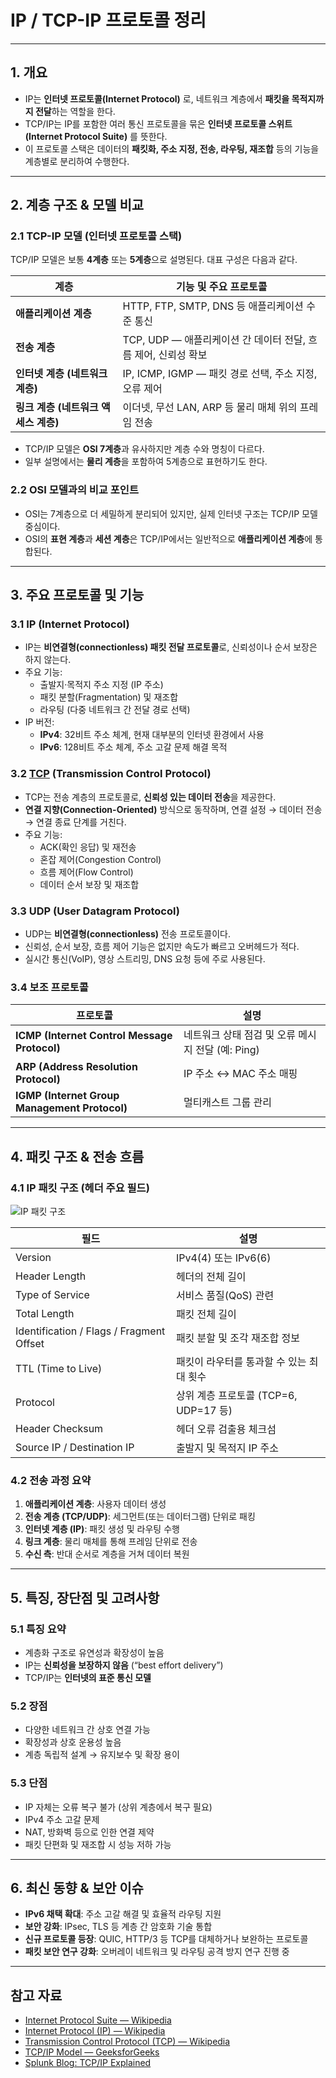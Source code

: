 # IP / TCP-IP 프로토콜 정리

---

## 1. 개요

- IP는 **인터넷 프로토콜(Internet Protocol)** 로, 네트워크 계층에서 **패킷을 목적지까지 전달**하는 역할을 한다.  
- TCP/IP는 IP를 포함한 여러 통신 프로토콜을 묶은 **인터넷 프로토콜 스위트(Internet Protocol Suite)** 를 뜻한다.  
- 이 프로토콜 스택은 데이터의 **패킷화, 주소 지정, 전송, 라우팅, 재조합** 등의 기능을 계층별로 분리하여 수행한다.

---

## 2. 계층 구조 & 모델 비교

### 2.1 TCP-IP 모델 (인터넷 프로토콜 스택)

TCP/IP 모델은 보통 **4계층** 또는 **5계층**으로 설명된다. 대표 구성은 다음과 같다.

| 계층 | 기능 및 주요 프로토콜 |
|------|------------------------|
| **애플리케이션 계층** | HTTP, FTP, SMTP, DNS 등 애플리케이션 수준 통신 |
| **전송 계층** | TCP, UDP — 애플리케이션 간 데이터 전달, 흐름 제어, 신뢰성 확보 |
| **인터넷 계층 (네트워크 계층)** | IP, ICMP, IGMP — 패킷 경로 선택, 주소 지정, 오류 제어 |
| **링크 계층 (네트워크 액세스 계층)** | 이더넷, 무선 LAN, ARP 등 물리 매체 위의 프레임 전송 |

- TCP/IP 모델은 **OSI 7계층**과 유사하지만 계층 수와 명칭이 다르다.  
- 일부 설명에서는 **물리 계층**을 포함하여 5계층으로 표현하기도 한다.

### 2.2 OSI 모델과의 비교 포인트

- OSI는 7계층으로 더 세밀하게 분리되어 있지만, 실제 인터넷 구조는 TCP/IP 모델 중심이다.  
- OSI의 **표현 계층**과 **세션 계층**은 TCP/IP에서는 일반적으로 **애플리케이션 계층**에 통합된다.

---

## 3. 주요 프로토콜 및 기능

### 3.1 IP (Internet Protocol)

- IP는 **비연결형(connectionless) 패킷 전달 프로토콜**로, 신뢰성이나 순서 보장은 하지 않는다.  
- 주요 기능:
  - 출발지·목적지 주소 지정 (IP 주소)
  - 패킷 분할(Fragmentation) 및 재조합
  - 라우팅 (다중 네트워크 간 전달 경로 선택)
- IP 버전:
  - **IPv4**: 32비트 주소 체계, 현재 대부분의 인터넷 환경에서 사용  
  - **IPv6**: 128비트 주소 체계, 주소 고갈 문제 해결 목적

### 3.2 [TCP](./TCP.md) (Transmission Control Protocol)

- TCP는 전송 계층의 프로토콜로, **신뢰성 있는 데이터 전송**을 제공한다.  
- **연결 지향(Connection-Oriented)** 방식으로 동작하며, 연결 설정 → 데이터 전송 → 연결 종료 단계를 거친다.  
- 주요 기능:
  - ACK(확인 응답) 및 재전송
  - 혼잡 제어(Congestion Control)
  - 흐름 제어(Flow Control)
  - 데이터 순서 보장 및 재조합

### 3.3 UDP (User Datagram Protocol)

- UDP는 **비연결형(connectionless)** 전송 프로토콜이다.  
- 신뢰성, 순서 보장, 흐름 제어 기능은 없지만 속도가 빠르고 오버헤드가 적다.  
- 실시간 통신(VoIP), 영상 스트리밍, DNS 요청 등에 주로 사용된다.

### 3.4 보조 프로토콜

| 프로토콜 | 설명 |
|-----------|------|
| **ICMP (Internet Control Message Protocol)** | 네트워크 상태 점검 및 오류 메시지 전달 (예: Ping) |
| **ARP (Address Resolution Protocol)** | IP 주소 ↔ MAC 주소 매핑 |
| **IGMP (Internet Group Management Protocol)** | 멀티캐스트 그룹 관리 |

---

## 4. 패킷 구조 & 전송 흐름

### 4.1 IP 패킷 구조 (헤더 주요 필드)
![IP 패킷 구조](https://img1.daumcdn.net/thumb/R1280x0/?scode=mtistory2&fname=https%3A%2F%2Fblog.kakaocdn.net%2Fdna%2FcotHqu%2FbtrajqbNLIq%2FAAAAAAAAAAAAAAAAAAAAAALR-iONdJZmXwpsjeGku-Gk4KiFRGzcCYr6X0_frkJF%2Fimg.png%3Fcredential%3DyqXZFxpELC7KVnFOS48ylbz2pIh7yKj8%26expires%3D1761922799%26allow_ip%3D%26allow_referer%3D%26signature%3DbzbtjJKytPBmhUXdIE4fxvzjS1w%253D)

| 필드 | 설명 |
|-------|------|
| Version | IPv4(4) 또는 IPv6(6) |
| Header Length | 헤더의 전체 길이 |
| Type of Service | 서비스 품질(QoS) 관련 |
| Total Length | 패킷 전체 길이 |
| Identification / Flags / Fragment Offset | 패킷 분할 및 조각 재조합 정보 |
| TTL (Time to Live) | 패킷이 라우터를 통과할 수 있는 최대 횟수 |
| Protocol | 상위 계층 프로토콜 (TCP=6, UDP=17 등) |
| Header Checksum | 헤더 오류 검출용 체크섬 |
| Source IP / Destination IP | 출발지 및 목적지 IP 주소 |

### 4.2 전송 과정 요약

1. **애플리케이션 계층**: 사용자 데이터 생성  
2. **전송 계층 (TCP/UDP)**: 세그먼트(또는 데이터그램) 단위로 패킹  
3. **인터넷 계층 (IP)**: 패킷 생성 및 라우팅 수행  
4. **링크 계층**: 물리 매체를 통해 프레임 단위로 전송  
5. **수신 측**: 반대 순서로 계층을 거쳐 데이터 복원  

---

## 5. 특징, 장단점 및 고려사항

### 5.1 특징 요약

- 계층화 구조로 유연성과 확장성이 높음  
- IP는 **신뢰성을 보장하지 않음** (“best effort delivery”)  
- TCP/IP는 **인터넷의 표준 통신 모델**

### 5.2 장점

- 다양한 네트워크 간 상호 연결 가능  
- 확장성과 상호 운용성 높음  
- 계층 독립적 설계 → 유지보수 및 확장 용이

### 5.3 단점

- IP 자체는 오류 복구 불가 (상위 계층에서 복구 필요)  
- IPv4 주소 고갈 문제  
- NAT, 방화벽 등으로 인한 연결 제약  
- 패킷 단편화 및 재조합 시 성능 저하 가능

---

## 6. 최신 동향 & 보안 이슈

- **IPv6 채택 확대**: 주소 고갈 해결 및 효율적 라우팅 지원  
- **보안 강화**: IPsec, TLS 등 계층 간 암호화 기술 통합  
- **신규 프로토콜 등장**: QUIC, HTTP/3 등 TCP를 대체하거나 보완하는 프로토콜  
- **패킷 보안 연구 강화**: 오버레이 네트워크 및 라우팅 공격 방지 연구 진행 중

---

## 참고 자료

- [Internet Protocol Suite — Wikipedia](https://en.wikipedia.org/wiki/Internet_protocol_suite)  
- [Internet Protocol (IP) — Wikipedia](https://en.wikipedia.org/wiki/Internet_Protocol)  
- [Transmission Control Protocol (TCP) — Wikipedia](https://en.wikipedia.org/wiki/Transmission_Control_Protocol)  
- [TCP/IP Model — GeeksforGeeks](https://www.geeksforgeeks.org/computer-networks/tcp-ip-model/)  
- [Splunk Blog: TCP/IP Explained](https://www.splunk.com/en_us/blog/learn/tcp-ip.html)
